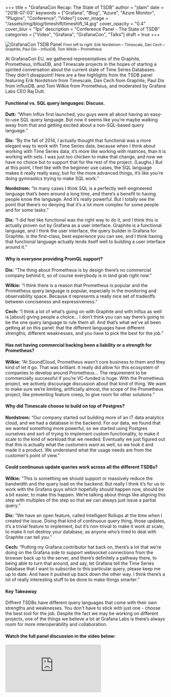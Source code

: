 +++
title = "GrafanaCon Recap: The State of TSDB"
author = "jdam"
date = "2018-07-03"
keywords = ["Grafana", "Blog", "Azure", "Azure Monitor", "Plugins", "Conference", "Video"]
cover_image = "/assets/img/blog/timeshift/timeshift_14.jpg"
cover_opacity = "0.4"
cover_blur = "1px"
description = "Conference Panel - The State of TSDB"
categories = ["Video", "Grafana", "GrafanaCon", "Talks"]
draft = true
+++

![GrafanaCon TSDB Panel](/assets/img/blog/tsdb_panel.jpg)
<small>From left to right: Erik Nordstrom – Timescale, Dan Cech – Graphite, Paul Dix – InfluxDB, Tom Wiklie – Prometheus</small>

At GrafanaCon EU, we gathered representatives of the Graphite, Prometheus, InfluxDB, and Timescale projects in the hopes of starting a spirited conversation about the current state of Time Series Databases. They didn’t disappoint!
Here are a few highlights from the TSDB panel featuring Erik Nordstrom from Timescale, Dan Cech from Graphite, Paul Dix from InfluxDB, and Tom Wilkie from Prometheus, and moderated by Grafana Labs CEO Raj Dutt.

#### Functional vs. SQL query languages: Discuss.

**Dutt:** “When Influx first launched, you guys were all about having an easy-to-use SQL query language. But now it seems like you’re maybe walking away from that and getting excited about a non-SQL-based query language.”

**Dix:** “By the fall of 2014, I actually thought that functional was a more elegant way to work with Time Series data, because when I think about working with Time Series data, it’s more like working with matrices, than it is working with sets. I was just too chicken to make that change, and now we have no choice but to support that for the rest of the project. (Laughs.) But at this point, I feel like with the beginner use cases, the SQL language makes it really really easy, but for the more advanced things, it’s like you’re doing gymnastics trying to make SQL work.”

**Nordstrom:** “In many cases I think SQL is a perfectly well-engineered language that’s been around a long time, and there’s a benefit to having people know the language. And it’s really powerful. But I totally see the point that there’s no denying that it’s a lot more complex for some people and for some tasks.”

**Dix:** “I did feel like functional was the right way to do it, and I think this is actually proven out by Grafana as a user interface. Graphite is a functional language, and I think the user interface, the query builder in Grafana for Graphite, is the first-class, best experience you can see, and I think having that functional language actually lends itself well to building a user interface around it.”

#### Why is everyone providing PromQL support?

**Dix:** “The thing about Prometheus is by design there’s no commercial company behind it, so of course everybody is in land grab right now.”

**Wilkie:** “I think there is a reason that Prometheus is popular and the Prometheus query language is popular, especially in the monitoring and observability space. Because it represents a really nice set of tradeoffs between conciseness and expressiveness.” 

**Cech:** “I think a lot of what’s going on with Graphite and with Influx as well is [about] giving people a choice… I don’t think you can say there’s going to be the one query language to rule them all. And that’s what we’ve all been getting at on this panel: that the different languages have different strengths, different weaknesses, and you have to pick the best for the job.”

#### Has not having commercial backing been a liability or a strength for Prometheus?

**Wilkie:** “At SoundCloud, Prometheus wasn’t core business to them and they kind of let it go. That was brilliant. It really did allow for this ecosystem of companies to develop around Prometheus... The requirement to be commercially successful if you’re VC-funded is huge. With the Prometheus project, we actively discourage discussion about that kind of thing. We want to make sure we’re limiting, artificially almost, the scope of the Prometheus project, like preventing feature creep, to give room for other solutions.”

#### Why did Timescale choose to build on top of Postgres?

**Nordstrom:** “Our company started out building more of an IT data analytics cloud, and we had a database in the backend. For our data, we found that we wanted something more powerful, so we started using Postgres ourselves and sort of trying to implement custom functionality, to make it scale to the kind of workload that we needed. Eventually we just figured out that this is actually what the customers want as well, so we took it and made it a product. We understand what the usage needs are from the customer’s point of view.”

#### Could continuous update queries work across all the different TSDBs?

**Wilkie:** “This is something we should support or massively reduce the bandwidth and the query load on the backend. But really I think it’s for us to work with the Grafana guys which hopefully should happen now, should be a bit easier, to make this happen. We’re talking about things like aligning this step with multiples of the step so that we can always just issue a partial query.” 

**Dix:** “We have an open feature, called Intelligent Rollups at the time when I created the issue. Doing that kind of continuous query thing, those updates, it’s a trivial feature to implement, but it’s non-trivial to make it work at scale, to make it not destroy your database, as anyone who’s tried to deal with Graphite can tell you.”

**Cech:** “Putting my Grafana contributor hat back on, there’s a lot that we’re doing on the Grafana side to support websocket connections from the browser back up to the server, and there’s definitely a pathway there, to being able to turn that around, and say, let Grafana tell the Time Series Database that I want to subscribe to this particular query, please keep me up to date. And have it pushed up back down the other way. I think there’s a lot of really interesting stuff to be done to make things smarter.”

#### Key Takeaway
Diffrent TSDBs have different query languages that come with their own strengths and weaknesses. You don't have to stick with just one - choose the best tool for the job. Despite the fact we may be working on different projects, one of the things we believe a lot at Grafana Labs is there’s always room for more interoperability and collaboration.


#### Watch the full panel discussion in the video below:

<div class="video-wrapper">
	<iframe src="https://www.youtube.com/embed/usaIsA1a93g" frameborder="0" allow="autoplay; encrypted-media" allowfullscreen></iframe>
</div>